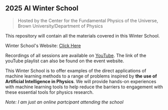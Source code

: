 ## 2025 AI Winter School 
>   Hosted by the Center for the Fundamental Physics of the Universe, Brown University/Department of Physics

This repository will contain all the materials covered in this Winter School.

Winter School's Website: [Click Here](https://indico.physics.brown.edu/e/AIWinterSchool2025)

Recordings of all sessions are available on [YouTube](https://www.youtube.com/watch?v=WLdM5Mt6xf8&list=PL21yWP3gTVmo7gfqS1y0GSeB5ypla8kvi). The link of the youTube playlist can also be found on the event website.


This Winter School is to offer examples of the direct applications of machine learning methods to a range of problems inspired by **the use of Artificial Intelligence in Physics**. We will provide hands-on experiences with machine learning tools to help reduce the barriers to engagement with these essential tools for physics research. 

_Note: I am just an online partcipant attending the school_

